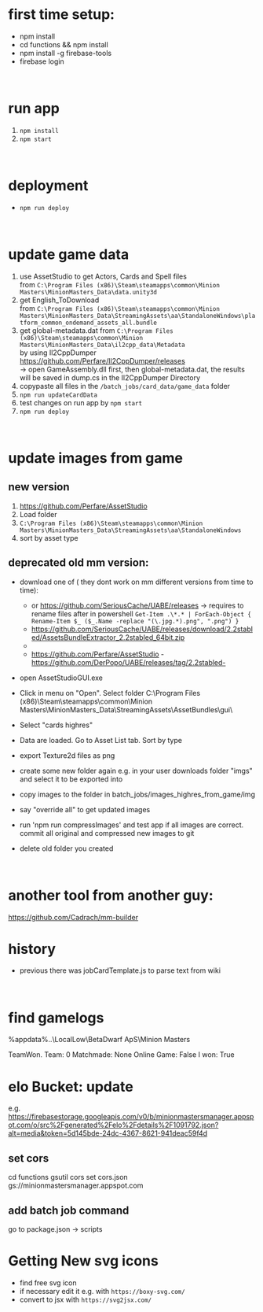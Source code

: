 # first time setup:
- npm install
- cd functions && npm install
- npm install -g firebase-tools
- firebase login
<br>

# run app
1. `npm install`
3. `npm start` 
<br>

# deployment
- `npm run deploy`
<br>

# update game data
1. use AssetStudio to get Actors, Cards and Spell files  
from `C:\Program Files (x86)\Steam\steamapps\common\Minion Masters\MinionMasters_Data\data.unity3d`
2. get English_ToDownload  
from `C:\Program Files (x86)\Steam\steamapps\common\Minion Masters\MinionMasters_Data\StreamingAssets\aa\StandaloneWindows\platform_common_ondemand_assets_all.bundle`
3. get global-metadata.dat  from `C:\Program Files (x86)\Steam\steamapps\common\Minion Masters\MinionMasters_Data\il2cpp_data\Metadata`  
  by using Il2CppDumper https://github.com/Perfare/Il2CppDumper/releases  
  -> open GameAssembly.dll first, then global-metadata.dat, the results will be saved in dump.cs in the Il2CppDumper Directory
4. copypaste all files in the `/batch_jobs/card_data/game_data` folder
5. `npm run updateCardData`
6. test changes on run app by `npm start`
7. `npm run deploy`
<br>

# update images from game

## new version
1. https://github.com/Perfare/AssetStudio
2. Load folder
3. `C:\Program Files (x86)\Steam\steamapps\common\Minion Masters\MinionMasters_Data\StreamingAssets\aa\StandaloneWindows`
4. sort by asset type


## deprecated old mm version:
- download one of ( they dont work on mm different versions from time to time): 
  - or https://github.com/SeriousCache/UABE/releases -> requires to rename files after in powershell  `Get-Item .\*.* | ForEach-Object { Rename-Item $_ ($_.Name -replace "(\.jpg.*).png", ".png") }`
  - https://github.com/SeriousCache/UABE/releases/download/2.2stabled/AssetsBundleExtractor_2.2stabled_64bit.zip 
  - 
  - https://github.com/Perfare/AssetStudio -https://github.com/DerPopo/UABE/releases/tag/2.2stabled- 
  
- open AssetStudioGUI.exe
- Click in menu on "Open". Select folder C:\Program Files (x86)\Steam\steamapps\common\Minion Masters\MinionMasters_Data\StreamingAssets\AssetBundles\gui\
- Select "cards highres"
- Data are loaded. Go to Asset List tab. Sort by type
- export Texture2d files as png
- create some new folder again e.g. in your user downloads folder "imgs" and select it to be exported into
- copy images to the folder in batch_jobs/images_highres_from_game/img
- say "override all" to get updated images  
- run 'npm run compressImages' and test app if all images are correct. commit all original and compressed new images to git
- delete old folder you created
<br>

# another tool from another guy:
 https://github.com/Cadrach/mm-builder
<br>

# history
- previous there was jobCardTemplate.js to parse text from wiki
<br>

# find gamelogs

%appdata%\..\LocalLow\BetaDwarf ApS\Minion Masters

TeamWon. Team: 0 Matchmade: None Online Game: False I won: True
<br>

# elo Bucket: update

e.g.
https://firebasestorage.googleapis.com/v0/b/minionmastersmanager.appspot.com/o/src%2Fgenerated%2Felo%2Fdetails%2F1091792.json?alt=media&token=5d145bde-24dc-4367-8621-941deac59f4d

## set cors
cd functions
gsutil cors set cors.json gs://minionmastersmanager.appspot.com

## add batch job command
go to package.json -> scripts
<br>

# Getting New svg icons
  
  - find free svg icon
  - if necessary edit it e.g. with ``https://boxy-svg.com/``
  - convert to jsx with ``https://svg2jsx.com/``